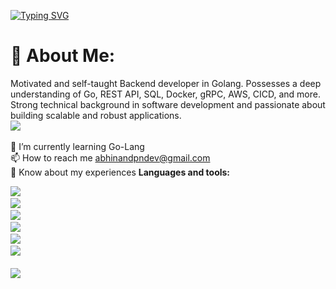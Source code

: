 [![Typing SVG](https://readme-typing-svg.demolab.com?font=Fira+Code&pause=1000&width=435&lines=ABHINAND+P+N;Backend+devloper+Go-Lang;Passionate+In+DevOps;Also+Learn+REACT)](https://git.io/typing-svg)
# 💫 About Me: 
Motivated and self-taught Backend developer in Golang. Possesses a deep understanding of Go, REST API, SQL, Docker, gRPC, AWS, CICD, and more. Strong technical background in software development and passionate about building scalable and robust applications. <br>
[![](https://visitcount.itsvg.in/api?id=abhinandpn&icon=0&color=8)](https://visitcount.itsvg.in)<br>
<br>🌱 I’m currently learning Go-Lang
<br>📫 How to reach me abhinandpndev@gmail.com<br>
📄 Know about my experiences 
**Languages and tools:**  

<a><img src="https://skillicons.dev/icons?i=go,html,js,bash,css" />
<a/> <br/>
<a><img src="https://skillicons.dev/icons?i=mysql,postgres,bootstrap" />
<a/> <br/>
<a><img src="https://skillicons.dev/icons?i=git,figma,github,githubactions,gitlab,postman" />
<a/>
 <br/>
<a><img src="https://skillicons.dev/icons?i=idea,visualstudio,vscode,ae,ai,ps,pr" />
<a/> <br/>
<a><img src="https://skillicons.dev/icons?i=devto,discord,gcp,instagram,linkedin,stackoverflow" />
<a/> <br/>
<a><img src="https://skillicons.dev/icons?i=aws,docker,kafka,kubernetes" />
<a/>
<br/><br/>
![](https://quotes-github-readme.vercel.app/api?type=horizontal&theme=radical)

